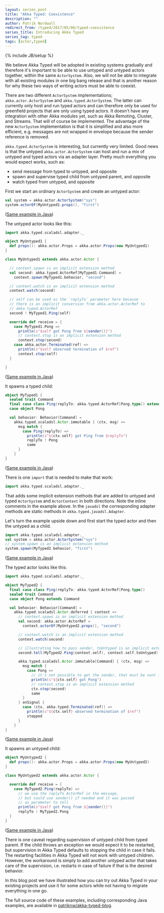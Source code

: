 ```yaml
---
layout: series_post
title: "Akka Typed: Coexistence"
description: ""
author: Patrik Nordwall
redirect_from: /typed/2017/05/06/typed-coexistence
series_title: Introducing Akka Typed
series_tag: typed
tags: [actor,typed]
---
```

{% include JB/setup %}

We believe Akka Typed will be adopted in existing systems gradually and therefore it's important to be able to use untyped and untyped actors together, within the same `ActorSystem`. Also, we will not be able to integrate with all existing modules in one big bang release and that is another reason for why these two ways of writing actors must be able to coexist.

There are two different `ActorSystem` implementations; `akka.actor.ActorSystem` and `akka.typed.ActorSystem`. The latter can currently only host and run typed actors and can therefore only be used for greenfield projects that are only using typed actors. It doesn't have any integration with other Akka modules yet, such as Akka Remoting, Cluster, and Streams. That will of course be implemented. The advantage of the new `ActorSystem` implementation is that it is simplified and also more efficient, e.g. messages are not wrapped in envelope because the sender reference is removed.

`akka.typed.ActorSystem` is interesting, but currently very limited. Good news is that the untyped `akka.actor.ActorSystem` can host and run a mix of untyped and typed actors via an adapter layer. Pretty much everything you would expect works, such as:

* send message from typed to untyped, and opposite
* spawn and supervise typed child from untyped parent, and opposite
* watch typed from untyped, and opposite

First we start an ordinary `ActorSystem` and create an untyped actor:

```scala
val system = akka.actor.ActorSystem("sys")
system.actorOf(MyUntyped1.props(), "first")
```

([Same example in Java](https://github.com/patriknw/akka-typed-blog/blob/master/src/main/java/blog/typed/javadsl/CoexistenceApp1.java))

The untyped actor looks like this:

```scala
import akka.typed.scaladsl.adapter._

object MyUntyped1 {
  def props(): akka.actor.Props = akka.actor.Props(new MyUntyped1)
}

class MyUntyped1 extends akka.actor.Actor {

  // context.spawn is an implicit extension method
  val second: akka.typed.ActorRef[MyTyped1.Command] =
    context.spawn(MyTyped1.behavior, "second")

  // context.watch is an implicit extension method
  context.watch(second)

  // self can be used as the `replyTo` parameter here because
  // there is an implicit conversion from akka.actor.ActorRef to
  // akka.typed.ActorRef
  second ! MyTyped1.Ping(self)

  override def receive = {
    case MyTyped1.Pong =>
      println(s"$self got Pong from ${sender()}")
      // context.stop is an implicit extension method
      context.stop(second)
    case akka.actor.Terminated(ref) =>
      println(s"$self observed termination of $ref")
      context.stop(self)
  }

}
```

([Same example in Java](https://github.com/patriknw/akka-typed-blog/blob/master/src/main/java/blog/typed/javadsl/Coexistence1.java#L15))

It spawns a typed child:

```scala
object MyTyped1 {
  sealed trait Command
  final case class Ping(replyTo: akka.typed.ActorRef[Pong.type]) extends Command
  case object Pong

  val behavior: Behavior[Command] =
    akka.typed.scaladsl.Actor.immutable { (ctx, msg) =>
      msg match {
        case Ping(replyTo) =>
          println(s"${ctx.self} got Ping from $replyTo")
          replyTo ! Pong
          same
      }
    }
}
```

([Same example in Java](https://github.com/patriknw/akka-typed-blog/blob/master/src/main/java/blog/typed/javadsl/Coexistence1.java#L45))

There is one `import` that is needed to make that work:

```scala
import akka.typed.scaladsl.adapter._
```

That adds some implicit extension methods that are added to untyped and typed `ActorSystem` and `ActorContext` in both directions. Note the inline comments in the example above. In the `javadsl` the corresponding adapter methods are static methods in `akka.typed.javadsl.Adapter`.

Let's turn the example upside down and first start the typed actor and then the untyped as a child.

```scala
import akka.typed.scaladsl.adapter._
val system = akka.actor.ActorSystem("sys")
// system.spawn is an implicit extension method
system.spawn(MyTyped2.behavior, "first")
```

([Same example in Java](https://github.com/patriknw/akka-typed-blog/blob/master/src/main/java/blog/typed/javadsl/CoexistenceApp2.java))

The typed actor looks like this:

```scala
import akka.typed.scaladsl.adapter._

object MyTyped2 {
  final case class Ping(replyTo: akka.typed.ActorRef[Pong.type])
  sealed trait Command
  case object Pong extends Command

  val behavior: Behavior[Command] =
    akka.typed.scaladsl.Actor.deferred { context =>
      // context.spawn is an implicit extension method
      val second: akka.actor.ActorRef =
        context.actorOf(MyUntyped2.props(), "second")

      // context.watch is an implicit extension method
      context.watch(second)

      // illustrating how to pass sender, toUntyped is an implicit extension method
      second.tell(MyTyped2.Ping(context.self), context.self.toUntyped)

      akka.typed.scaladsl.Actor.immutable[Command] { (ctx, msg) =>
        msg match {
          case Pong =>
            // it's not possible to get the sender, that must be sent in message
            println(s"${ctx.self} got Pong")
            // context.stop is an implicit extension method
            ctx.stop(second)
            same
        }
      } onSignal {
        case (ctx, akka.typed.Terminated(ref)) =>
          println(s"${ctx.self} observed termination of $ref")
          stopped
      }
    }
}
```

([Same example in Java](https://github.com/patriknw/akka-typed-blog/blob/master/src/main/java/blog/typed/javadsl/Coexistence2.java#L16))

It spawns an untyped child:

```scala
object MyUntyped2 {
  def props(): akka.actor.Props = akka.actor.Props(new MyUntyped2)
}

class MyUntyped2 extends akka.actor.Actor {

  override def receive = {
    case MyTyped2.Ping(replyTo) =>
      // we use the replyTo ActorRef in the message,
      // but could use sender() if needed and it was passed
      // as parameter to tell
      println(s"$self got Pong from ${sender()}")
      replyTo ! MyTyped2.Pong
  }
}
```

([Same example in Java](https://github.com/patriknw/akka-typed-blog/blob/master/src/main/java/blog/typed/javadsl/Coexistence2.java#L61))

There is one caveat regarding supervision of untyped child from typed parent. If the child throws an exception we would expect it to be restarted, but supervision in Akka Typed defaults to stopping the child in case it fails. The restarting facilities in Akka Typed will not work with untyped children. However, the workaround is simply to add another untyped actor that takes care of the supervision, i.e. restarts in case of failure if that is the desired behavior.

In this blog post we have illustrated how you can try out Akka Typed in your existing projects and use it for some actors while not having to migrate everything in one go.

The full source code of these examples, including corresponding Java examples, are available in [patriknw/akka-typed-blog](https://github.com/patriknw/akka-typed-blog).
  